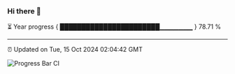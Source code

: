 ### Hi there 👋

⏳ Year progress { ███████████████████████▁▁▁▁▁▁▁ } 78.71 %

---

⏰ Updated on Tue, 15 Oct 2024 02:04:42 GMT

![Progress Bar CI](https://github.com/IshwaranRudhara/GIT-ACTION/workflows/Progress%20Bar%20CI/badge.svg)
